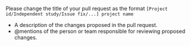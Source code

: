 Please change the title of your pull request as the format `[Project id/Independent study/Issue fix/...] project name`


- A description of the changes proposed in the pull request.
- @mentions of the person or team responsible for reviewing proposed changes.